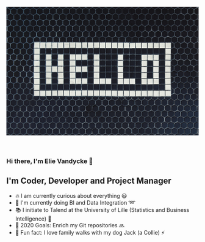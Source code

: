 ![Welcome](./images/evandycke_repo.png)

<br />

###  Hi there, I'm Elie Vandycke :wave:

## I'm Coder, Developer and Project Manager

- :fire: I am currently curious about everything :smiley:
- :school_satchel: I'm currently doing BI and Data Integration :loop:
- :books: I initiate to Talend at the University of Lille (Statistics and Business Intelligence) :green_book:
- :rocket: 2020 Goals: Enrich my Git repositories :soon:
- :raised_hands: Fun fact: I love family walks with my dog Jack (a Collie) :zap:

<br />